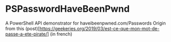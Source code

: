 # PSPasswordHaveBeenPwnd
A PowerShell API demonstrator for haveibeenpwned.com/Passwords
Origin from this (post)[https://geekeries.org/2019/03/est-ce-que-mon-mot-de-passe-a-ete-pirate/] (in french)

